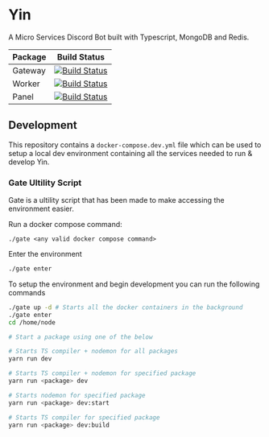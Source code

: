 # Yin

A Micro Services Discord Bot built with Typescript, MongoDB and Redis.

| Package | Build Status                                                                                                                                                                               |
| ------- | ------------------------------------------------------------------------------------------------------------------------------------------------------------------------------------------ |
| Gateway | [![Build Status](<https://ci.danielraybone.com/app/rest/builds/buildType:(id:Yin_Gateway)/statusIcon>)](https://ci.danielraybone.com/buildConfiguration/Yin_Gateway?mode=branches&guest=1) |
| Worker  | [![Build Status](<https://ci.danielraybone.com/app/rest/builds/buildType:(id:Yin_Worker)/statusIcon>)](https://ci.danielraybone.com/buildConfiguration/Yin_Worker?mode=branches&guest=1)   |
| Panel   | [![Build Status](<https://ci.danielraybone.com/app/rest/builds/buildType:(id:Yin_Panel)/statusIcon>)](https://ci.danielraybone.com/buildConfiguration/Yin_Panel?mode=branches&guest=1)     |

## Development

This repository contains a `docker-compose.dev.yml` file which can be used to setup a local dev environment containing
all the services needed to run & develop Yin.

### Gate Ultility Script

Gate is a ultility script that has been made to make accessing the environment easier.

Run a docker compose command:

```
./gate <any valid docker compose command>
```

Enter the environment

```bash
./gate enter
```

To setup the environment and begin development you can run the following commands

```bash
./gate up -d # Starts all the docker containers in the background
./gate enter
cd /home/node

# Start a package using one of the below

# Starts TS compiler + nodemon for all packages
yarn run dev

# Starts TS compiler + nodemon for specified package
yarn run <package> dev

# Starts nodemon for specified package
yarn run <package> dev:start

# Starts TS compiler for specified package
yarn run <package> dev:build
```
